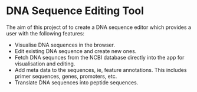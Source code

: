 # DNA Sequence Editing Tool

The aim of this project of to create a DNA sequence editor which provides a user with the following features:

- Visualise DNA sequences in the browser.
- Edit existing DNA sequence and create new ones.
- Fetch DNA sequnces from the NCBI database directly into the app for visualisation and editing.
- Add meta data to the sequences, ie, feature annotations. This includes primer sequences, genes, promoters, etc.
- Translate DNA sequences into peptide sequences.